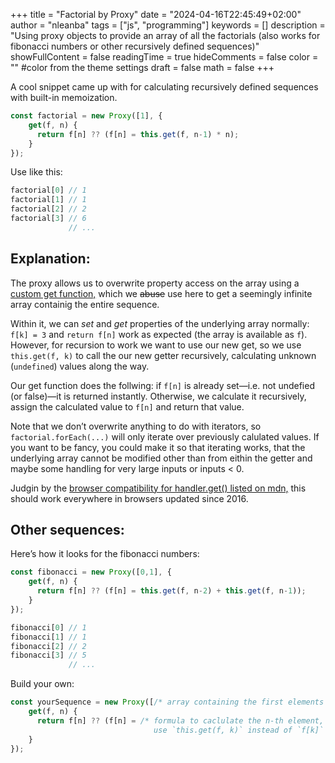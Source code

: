 +++
title = "Factorial by Proxy"
date = "2024-04-16T22:45:49+02:00"
author = "nleanba"
tags = ["js", "programming"]
keywords = []
description = "Using proxy objects to provide an array of all the factorials (also works for fibonacci numbers or other recursively defined sequences)"
showFullContent = false
readingTime = true
hideComments = false
color = "" #color from the theme settings
draft = false
math = false
+++

A cool snippet came up with for calculating recursively defined sequences with built-in memoization.

```js
const factorial = new Proxy([1], {
    get(f, n) {
      return f[n] ?? (f[n] = this.get(f, n-1) * n);
    }
});
```

Use like this:

```js
factorial[0] // 1
factorial[1] // 1
factorial[2] // 2
factorial[3] // 6
             // ...
```

## Explanation:

The proxy allows us to overwrite property access on the array using a [custom get function,](https://developer.mozilla.org/en-US/docs/Web/JavaScript/Reference/Global_Objects/Proxy/Proxy/get) which we ~~abuse~~ use here to get a seemingly infinite array containig the entire sequence.

Within it, we can _set_ and _get_ properties of the underlying array normally: `f[k] = 3` and `return f[n]` work as expected (the array is available as `f`).
However, for recursion to work we want to use our new get, so we use `this.get(f, k)` to call the our new getter recursively,
calculating unknown (`undefined`) values along the way.

Our get function does the follwing: if `f[n]` is already set—i.e. not undefied (or false)—it is returned instantly.
Otherwise, we calculate it recursively, assign the calculated value to `f[n]` and return that value.

Note that we don’t overwrite anything to do with iterators, so `factorial.forEach(...)` will only iterate over previously calulated values.
If you want to be fancy, you could make it so that iterating works, that the underlying array cannot be modified other than from eithin the getter and maybe some handling for very large inputs or inputs &lt; 0.

Judgin by the [browser compatibility for handler.get() listed on mdn,](https://developer.mozilla.org/en-US/docs/Web/JavaScript/Reference/Global_Objects/Proxy/Proxy/get#browser_compatibility) this should work everywhere in browsers updated since 2016.

## Other sequences:

Here’s how it looks for the fibonacci numbers:
```js
const fibonacci = new Proxy([0,1], {
    get(f, n) {
      return f[n] ?? (f[n] = this.get(f, n-2) + this.get(f, n-1));
    }
});

fibonacci[0] // 1
fibonacci[1] // 1
fibonacci[2] // 2
fibonacci[3] // 5
             // ...
```

Build your own:
```js
const yourSequence = new Proxy([/* array containing the first elements of the sequence */], {
    get(f, n) {
      return f[n] ?? (f[n] = /* formula to caclulate the n-th element,
                                use `this.get(f, k)` instead of `f[k]` or `yourSequence[k]` */);
    }
});
```